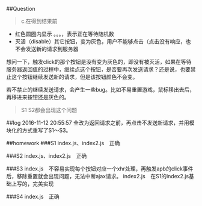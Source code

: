##Question

> c.在得到结果前
* 红色圆圈内显示 。。。，表示正在等待随机数
* 灭活（disable）其它按钮，变为灰色，用户不能够点击（点击没有响应，也不会发送新的请求到服务器

想问一下，触发click的那个按钮是没有变为灰色的，即没有被灭活，如果在等待服务器返回值的过程中，继续点这个按钮，是否要再次发送请求？还是说，也要禁止这个按钮继续发送新的请求，但是该按钮颜色不会变。

若不禁止的继续发送请求，会产生一些bug。比如不易重置游戏，鼠标移出去后，再移进来按钮还是灰色的。
> S1 S2都会出现这个问题

##log
2016-11-12 20:55:57 全改为返回请求之前，再点击不发送新请求，并用模块化的方式重写了S1～S3。

##homework
###S1
index.js、index2.js　正确

###S2
index.js、index2.js　正确

###S3
index.js　不容易实现每个按钮对应一个xhr处理，再触发apb的click事件后，移除重置就会出现问题，无法中断ajax请求。
index2.js　在S1的index2.js基础上写的，完美实现

###S4
index.js　正确